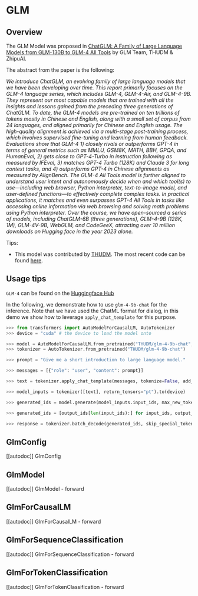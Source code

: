 <!--Copyright 2024 The GLM & ZhipuAI team and The HuggingFace Team. All rights reserved.

Licensed under the Apache License, Version 2.0 (the "License"); you may not use this file except in compliance with
the License. You may obtain a copy of the License at

http://www.apache.org/licenses/LICENSE-2.0

Unless required by applicable law or agreed to in writing, software distributed under the License is distributed on
an "AS IS" BASIS, WITHOUT WARRANTIES OR CONDITIONS OF ANY KIND, either express or implied. See the License for the
specific language governing permissions and limitations under the License.

⚠️ Note that this file is in Markdown but contain specific syntax for our doc-builder (similar to MDX) that may not be
rendered properly in your Markdown viewer.

-->

# GLM

## Overview

The GLM Model was proposed
in [ChatGLM: A Family of Large Language Models from GLM-130B to GLM-4 All Tools](https://arxiv.org/html/2406.12793v1)
by GLM Team, THUDM & ZhipuAI.

The abstract from the paper is the following:

*We introduce ChatGLM, an evolving family of large language models that we have been developing over time. This report
primarily focuses on the GLM-4 language series, which includes GLM-4, GLM-4-Air, and GLM-4-9B. They represent our most
capable models that are trained with all the insights and lessons gained from the preceding three generations of
ChatGLM. To date, the GLM-4 models are pre-trained on ten trillions of tokens mostly in Chinese and English, along with
a small set of corpus from 24 languages, and aligned primarily for Chinese and English usage. The high-quality alignment
is achieved via a multi-stage post-training process, which involves supervised fine-tuning and learning from human
feedback. Evaluations show that GLM-4 1) closely rivals or outperforms GPT-4 in terms of general metrics such as MMLU,
GSM8K, MATH, BBH, GPQA, and HumanEval, 2) gets close to GPT-4-Turbo in instruction following as measured by IFEval, 3)
matches GPT-4 Turbo (128K) and Claude 3 for long context tasks, and 4) outperforms GPT-4 in Chinese alignments as
measured by AlignBench. The GLM-4 All Tools model is further aligned to understand user intent and autonomously decide
when and which tool(s) to use—including web browser, Python interpreter, text-to-image model, and user-defined
functions—to effectively complete complex tasks. In practical applications, it matches and even surpasses GPT-4 All
Tools in tasks like accessing online information via web browsing and solving math problems using Python interpreter.
Over the course, we have open-sourced a series of models, including ChatGLM-6B (three generations), GLM-4-9B (128K, 1M),
GLM-4V-9B, WebGLM, and CodeGeeX, attracting over 10 million downloads on Hugging face in the year 2023 alone.*

Tips:

- This model was contributed by [THUDM](https://huggingface.co/THUDM). The most recent code can be
  found [here](https://github.com/thudm/GLM-4).

  
## Usage tips

`GLM-4` can be found on the [Huggingface Hub](https://huggingface.co/collections/THUDM/glm-4-665fcf188c414b03c2f7e3b7)

In the following, we demonstrate how to use `glm-4-9b-chat` for the inference. Note that we have used the ChatML format for dialog, in this demo we show how to leverage `apply_chat_template` for this purpose.

```python
>>> from transformers import AutoModelForCausalLM, AutoTokenizer
>>> device = "cuda" # the device to load the model onto

>>> model = AutoModelForCausalLM.from_pretrained("THUDM/glm-4-9b-chat", device_map="auto", trust_remote_code=True)
>>> tokenizer = AutoTokenizer.from_pretrained("THUDM/glm-4-9b-chat")

>>> prompt = "Give me a short introduction to large language model."

>>> messages = [{"role": "user", "content": prompt}]

>>> text = tokenizer.apply_chat_template(messages, tokenize=False, add_generation_prompt=True)

>>> model_inputs = tokenizer([text], return_tensors="pt").to(device)

>>> generated_ids = model.generate(model_inputs.input_ids, max_new_tokens=512, do_sample=True)

>>> generated_ids = [output_ids[len(input_ids):] for input_ids, output_ids in zip(model_inputs.input_ids, generated_ids)]

>>> response = tokenizer.batch_decode(generated_ids, skip_special_tokens=True)[0]
```

## GlmConfig

[[autodoc]] GlmConfig

## GlmModel

[[autodoc]] GlmModel
    - forward

## GlmForCausalLM

[[autodoc]] GlmForCausalLM
    - forward

## GlmForSequenceClassification

[[autodoc]] GlmForSequenceClassification
    - forward

## GlmForTokenClassification

[[autodoc]] GlmForTokenClassification
    - forward
